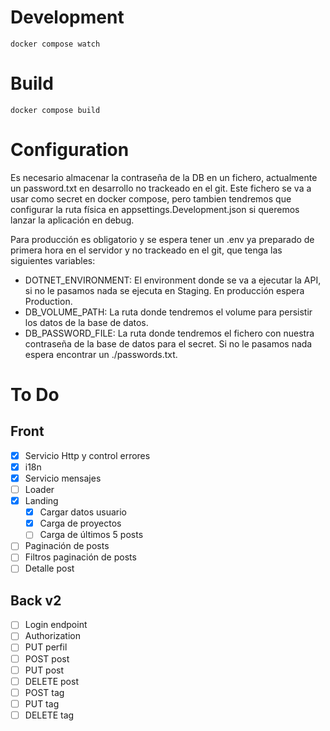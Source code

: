 # Development

```
docker compose watch
```

# Build

```
docker compose build
```

# Configuration

Es necesario almacenar la contraseña de la DB en un fichero, actualmente un password.txt en desarrollo no trackeado en el git. Este fichero se va a usar como secret en docker compose, pero tambien tendremos que configurar la ruta física en appsettings.Development.json si queremos lanzar la aplicación en debug.

Para producción es obligatorio y se espera tener un .env ya preparado de primera hora en el servidor y no trackeado en el git, que tenga las siguientes variables:

- DOTNET_ENVIRONMENT: El environment donde se va a ejecutar la API, si no le pasamos nada se ejecuta en Staging. En producción espera Production.
- DB_VOLUME_PATH: La ruta donde tendremos el volume para persistir los datos de la base de datos.
- DB_PASSWORD_FILE: La ruta donde tendremos el fichero con nuestra contraseña de la base de datos para el secret. Si no le pasamos nada espera encontrar un ./passwords.txt.

# To Do

## Front

- [x] Servicio Http y control errores
- [x] i18n
- [x] Servicio mensajes
- [ ] Loader
- [x] Landing
  - [x] Cargar datos usuario
  - [x] Carga de proyectos
  - [ ] Carga de últimos 5 posts
- [ ] Paginación de posts
- [ ] Filtros paginación de posts
- [ ] Detalle post

## Back v2

- [ ] Login endpoint
- [ ] Authorization
- [ ] PUT perfil
- [ ] POST post
- [ ] PUT post
- [ ] DELETE post
- [ ] POST tag
- [ ] PUT tag
- [ ] DELETE tag
